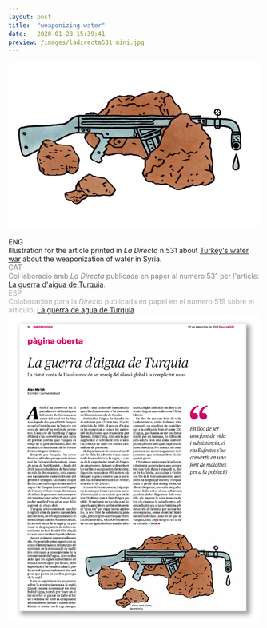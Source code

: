 ```yaml
---
layout: post
title:  "weaponizing water"
date:   2020-01-28 15:39:41
preview: /images/ladirecta531 mini.jpg
---
```




![Picture 1](/images/ladirecta531.jpg)

<div class="row">

  <div class="column">
  ENG<br>
  Illustration for the article printed in <i> La Directa </i> n.531 about <a href="https://directa.cat/la-guerra-daigua-de-turquia/">Turkey's water war</a> about the weaponization of water in Syria. <br>

  </div>

  <div class="column">
  <font color="#808080">
  CAT<br>
  Col·laboració amb <i> La Directa </i> publicada en paper al numero 531 per l'article: <a href="https://directa.cat/la-guerra-daigua-de-turquia/">La guerra d'aigua de Turquia</a>.</font><br>

  </div>

  <div class="column">
  <font color="#A9A9A9">
  ESP<br>
   Colaboración para la <i> Directa </i> publicada en papel en el numero 519 sobre el articulo: <a href="https://directa.cat/la-guerra-daigua-de-turquia/">La guerra de agua de Turquia</a></font><br>
  </div>

  </div>



 <img src="/images/ladirecta531 paper.jpg" alt="drawing" >
    </div>
